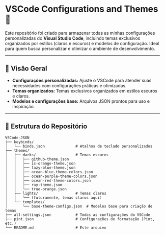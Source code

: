 # VSCode Configurations and Themes 🎨

Este repositório foi criado para armazenar todas as minhas configurações personalizadas do **Visual Studio Code**, incluindo temas exclusivos organizados por estilos (claros e escuros) e modelos de configuração. Ideal para quem busca personalizar e otimizar o ambiente de desenvolvimento.

---

## 🌟 Visão Geral

- **Configurações personalizadas:** Ajuste o VSCode para atender suas necessidades com configurações práticas e otimizadas.
- **Temas organizados:** Temas exclusivos organizados em estilos escuros e claros.
- **Modelos e configurações base:** Arquivos JSON prontos para uso e inspiração.

---

## 📁 Estrutura do Repositório

```plaintext
VSCode-JSON
├── keybinds/
│   └── binds.json              # Atalhos de teclado personalizados
├── themes/
│   ├── darks/                  # Temas escuros
│   │   ├── github-theme.json
│   │   ├── is-orange-theme.json
│   │   ├── lazy-blue-theme.json
│   │   ├── ocean-blue-theme-colors.json
│   │   ├── ocean-purple-theme-colors.json
│   │   ├── ocean-red-theme-colors.json
│   │   ├── ray-theme.json
│   │   └── true-orange.json
│   ├── lights/                 # Temas claros
│   │   └── (futuramente, temas claros aqui)
│   └── templates/
│       └── base-theme-configs.json  # Modelos base para criação de temas
├── all-settings.json           # Todas as configurações do VSCode
├── pint.json                   # Configurações de formatação (Pint, etc.)
└── README.md                   # Este arquivo

